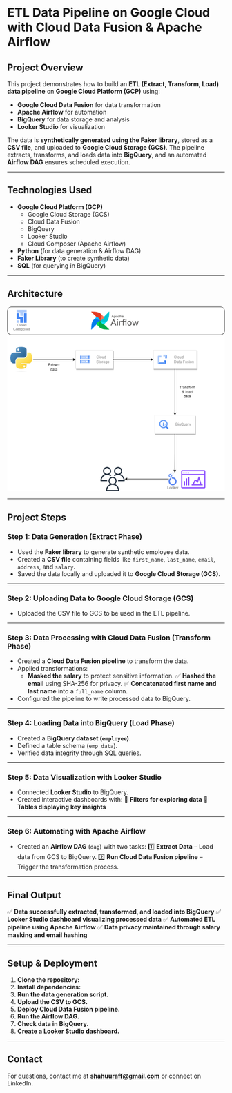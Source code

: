 # ETL Data Pipeline on Google Cloud with Cloud Data Fusion & Apache Airflow

## Project Overview  
This project demonstrates how to build an **ETL (Extract, Transform, Load) data pipeline** on **Google Cloud Platform (GCP)** using:
- **Google Cloud Data Fusion** for data transformation
- **Apache Airflow** for automation
- **BigQuery** for data storage and analysis
- **Looker Studio** for visualization

The data is **synthetically generated using the Faker library**, stored as a **CSV file**, and uploaded to **Google Cloud Storage (GCS)**. The pipeline extracts, transforms, and loads data into **BigQuery**, and an automated **Airflow DAG** ensures scheduled execution.

---

## Technologies Used  
- **Google Cloud Platform (GCP)**
  - Google Cloud Storage (GCS)
  - Cloud Data Fusion
  - BigQuery
  - Looker Studio
  - Cloud Composer (Apache Airflow)
- **Python** (for data generation & Airflow DAG)
- **Faker Library** (to create synthetic data)
- **SQL** (for querying in BigQuery)

---

## Architecture
![Architecture](https://github.com/muhdshahan/etl-pipeline-datafusion-airflow/blob/main/Architecture.png)

---

## Project Steps

### **Step 1: Data Generation (Extract Phase)**
- Used the **Faker library** to generate synthetic employee data.
- Created a **CSV file** containing fields like `first_name`, `last_name`, `email`, `address`, and `salary`.
- Saved the data locally and uploaded it to **Google Cloud Storage (GCS)**.

---

### **Step 2: Uploading Data to Google Cloud Storage (GCS)**
- Uploaded the CSV file to GCS to be used in the ETL pipeline.

---

### **Step 3: Data Processing with Cloud Data Fusion (Transform Phase)**
- Created a **Cloud Data Fusion pipeline** to transform the data.
- Applied transformations:
    - **Masked the salary** to protect sensitive information.
    ✅ **Hashed the email** using SHA-256 for privacy.
    ✅ **Concatenated first name and last name** into a `full_name` column.
- Configured the pipeline to write processed data to BigQuery.

---

### **Step 4: Loading Data into BigQuery (Load Phase)**
- Created a **BigQuery dataset (`employee`)**.
- Defined a table schema (`emp_data`).
- Verified data integrity through SQL queries.

---

### **Step 5: Data Visualization with Looker Studio**
- Connected **Looker Studio** to BigQuery.
- Created interactive dashboards with:
  📌 **Filters for exploring data**
  🔎 **Tables displaying key insights**

---

### **Step 6: Automating with Apache Airflow**
- Created an **Airflow DAG** (`dag`) with two tasks:
  1️⃣ **Extract Data** – Load data from GCS to BigQuery.
  2️⃣ **Run Cloud Data Fusion pipeline** – Trigger the transformation process.

---

## Final Output
✅ **Data successfully extracted, transformed, and loaded into BigQuery**
✅ **Looker Studio dashboard visualizing processed data**
✅ **Automated ETL pipeline using Apache Airflow**
✅ **Data privacy maintained through salary masking and email hashing**

---

## Setup & Deployment
1. **Clone the repository:**
2. **Install dependencies:**
3. **Run the data generation script.**
4. **Upload the CSV to GCS.**
5. **Deploy Cloud Data Fusion pipeline.**
6. **Run the Airflow DAG.**
7. **Check data in BigQuery.**
8. **Create a Looker Studio dashboard.**

---

## Contact
For questions, contact me at **shahuuraff@gmail.com** or connect on LinkedIn.
